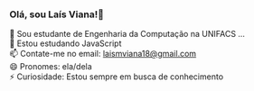 ### Olá, sou Laís Viana!👋



🔭 Sou estudante de Engenharia da Computação na UNIFACS ... <br>
🌱 Estou estudando JavaScript <br>
📫 Contate-me no email: laismviana18@gmail.com <br>
😄 Pronomes: ela/dela <br>
⚡ Curiosidade: Estou sempre em busca de conhecimento

